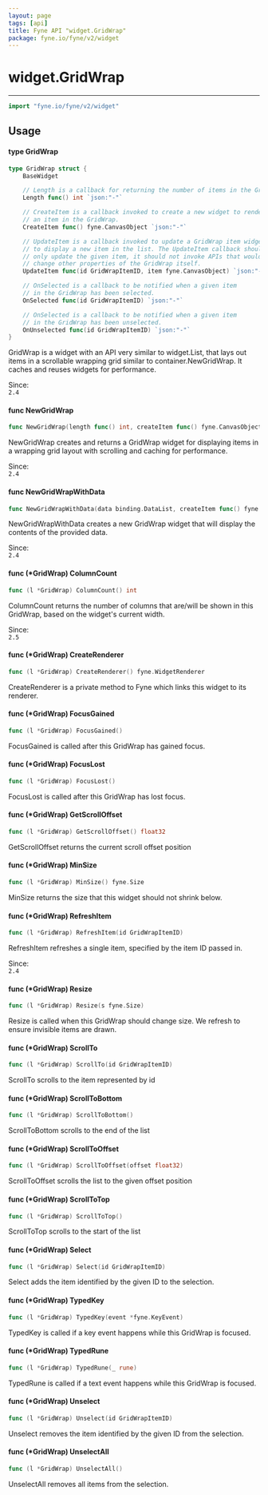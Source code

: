 ```yaml
---
layout: page
tags: [api]
title: Fyne API "widget.GridWrap"
package: fyne.io/fyne/v2/widget
---
```


# widget.GridWrap
---
```go
import "fyne.io/fyne/v2/widget"
```

## Usage

#### type GridWrap

```go
type GridWrap struct {
	BaseWidget

	// Length is a callback for returning the number of items in the GridWrap.
	Length func() int `json:"-"`

	// CreateItem is a callback invoked to create a new widget to render
	// an item in the GridWrap.
	CreateItem func() fyne.CanvasObject `json:"-"`

	// UpdateItem is a callback invoked to update a GridWrap item widget
	// to display a new item in the list. The UpdateItem callback should
	// only update the given item, it should not invoke APIs that would
	// change other properties of the GridWrap itself.
	UpdateItem func(id GridWrapItemID, item fyne.CanvasObject) `json:"-"`

	// OnSelected is a callback to be notified when a given item
	// in the GridWrap has been selected.
	OnSelected func(id GridWrapItemID) `json:"-"`

	// OnSelected is a callback to be notified when a given item
	// in the GridWrap has been unselected.
	OnUnselected func(id GridWrapItemID) `json:"-"`
}
```

GridWrap is a widget with an API very similar to widget.List, that lays out items in a scrollable wrapping grid similar to container.NewGridWrap. It caches and reuses widgets for performance.


<div class="since">Since: <code>
2.4</code></div>

#### func  NewGridWrap

```go
func NewGridWrap(length func() int, createItem func() fyne.CanvasObject, updateItem func(GridWrapItemID, fyne.CanvasObject)) *GridWrap
```
NewGridWrap creates and returns a GridWrap widget for displaying items in a wrapping grid layout with scrolling and caching for performance.


<div class="since">Since: <code>
2.4</code></div>

#### func  NewGridWrapWithData

```go
func NewGridWrapWithData(data binding.DataList, createItem func() fyne.CanvasObject, updateItem func(binding.DataItem, fyne.CanvasObject)) *GridWrap
```
NewGridWrapWithData creates a new GridWrap widget that will display the contents of the provided data.


<div class="since">Since: <code>
2.4</code></div>

#### func (*GridWrap) ColumnCount

```go
func (l *GridWrap) ColumnCount() int
```
ColumnCount returns the number of columns that are/will be shown in this GridWrap, based on the widget's current width.


<div class="since">Since: <code>
2.5</code></div>

#### func (*GridWrap) CreateRenderer

```go
func (l *GridWrap) CreateRenderer() fyne.WidgetRenderer
```
CreateRenderer is a private method to Fyne which links this widget to its renderer.

#### func (*GridWrap) FocusGained

```go
func (l *GridWrap) FocusGained()
```
FocusGained is called after this GridWrap has gained focus.

#### func (*GridWrap) FocusLost

```go
func (l *GridWrap) FocusLost()
```
FocusLost is called after this GridWrap has lost focus.

#### func (*GridWrap) GetScrollOffset

```go
func (l *GridWrap) GetScrollOffset() float32
```
GetScrollOffset returns the current scroll offset position

#### func (*GridWrap) MinSize

```go
func (l *GridWrap) MinSize() fyne.Size
```
MinSize returns the size that this widget should not shrink below.

#### func (*GridWrap) RefreshItem

```go
func (l *GridWrap) RefreshItem(id GridWrapItemID)
```
RefreshItem refreshes a single item, specified by the item ID passed in.


<div class="since">Since: <code>
2.4</code></div>

#### func (*GridWrap) Resize

```go
func (l *GridWrap) Resize(s fyne.Size)
```
Resize is called when this GridWrap should change size. We refresh to ensure invisible items are drawn.

#### func (*GridWrap) ScrollTo

```go
func (l *GridWrap) ScrollTo(id GridWrapItemID)
```
ScrollTo scrolls to the item represented by id

#### func (*GridWrap) ScrollToBottom

```go
func (l *GridWrap) ScrollToBottom()
```
ScrollToBottom scrolls to the end of the list

#### func (*GridWrap) ScrollToOffset

```go
func (l *GridWrap) ScrollToOffset(offset float32)
```
ScrollToOffset scrolls the list to the given offset position

#### func (*GridWrap) ScrollToTop

```go
func (l *GridWrap) ScrollToTop()
```
ScrollToTop scrolls to the start of the list

#### func (*GridWrap) Select

```go
func (l *GridWrap) Select(id GridWrapItemID)
```
Select adds the item identified by the given ID to the selection.

#### func (*GridWrap) TypedKey

```go
func (l *GridWrap) TypedKey(event *fyne.KeyEvent)
```
TypedKey is called if a key event happens while this GridWrap is focused.

#### func (*GridWrap) TypedRune

```go
func (l *GridWrap) TypedRune(_ rune)
```
TypedRune is called if a text event happens while this GridWrap is focused.

#### func (*GridWrap) Unselect

```go
func (l *GridWrap) Unselect(id GridWrapItemID)
```
Unselect removes the item identified by the given ID from the selection.

#### func (*GridWrap) UnselectAll

```go
func (l *GridWrap) UnselectAll()
```
UnselectAll removes all items from the selection.
